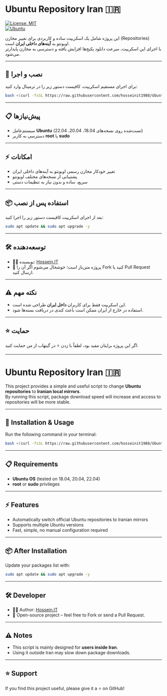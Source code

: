 # Ubuntu Repository Iran 🇮🇷

[![License: MIT](https://img.shields.io/badge/License-MIT-blue.svg)](LICENSE)  
[![Ubuntu](https://img.shields.io/badge/Ubuntu-18.04%20%7C%2020.04%20%7C%2022.04-orange)](https://ubuntu.com)

این پروژه شامل یک اسکریپت ساده و کاربردی برای تغییر مخازن (Repositories) اوبونتو به **آینه‌های داخلی ایران** است.  
با اجرای این اسکریپت، سرعت دانلود پکیج‌ها افزایش یافته و دسترسی به مخازن پایدارتر می‌شود.

---

## 🚀 نصب و اجرا

برای اجرای مستقیم اسکریپت، کافیست دستور زیر را در ترمینال وارد کنید:

```bash
bash <(curl -fsSL https://raw.githubusercontent.com/hosseinit1988/Ubuntu-Repository-iran/main/mirrors.sh)
```

---

## 📋 پیش‌نیازها
- سیستم‌عامل **Ubuntu** (تست‌شده روی نسخه‌های 18.04، 20.04، 22.04)  
- دسترسی به کاربر **root** یا **sudo**

---

## ⚡ امکانات
- تغییر خودکار مخازن رسمی اوبونتو به آینه‌های داخلی ایران  
- پشتیبانی از نسخه‌های مختلف اوبونتو  
- سریع، ساده و بدون نیاز به تنظیمات دستی  

---

## 📦 استفاده پس از نصب
بعد از اجرای اسکریپت کافیست دستور زیر را اجرا کنید:

```bash
sudo apt update && sudo apt upgrade -y
```

---

## 🛠 توسعه‌دهنده
- 👨‍💻 نویسنده: [Hossein.IT](https://github.com/hosseinit1988)  
- 📌 پروژه متن‌باز است؛ خوشحال می‌شوم اگر آن را Fork کنید یا Pull Request ارسال کنید.  

---

## ⚠️ نکته مهم
- این اسکریپت فقط برای کاربران **داخل ایران** طراحی شده است.  
- استفاده در خارج از ایران ممکن است باعث کندی در دریافت بسته‌ها شود.  

---

## ⭐ حمایت
اگر این پروژه برایتان مفید بود، لطفاً با زدن ⭐ در گیتهاب از من حمایت کنید.  

---

# Ubuntu Repository Iran 🇮🇷

This project provides a simple and useful script to change **Ubuntu repositories** to **Iranian local mirrors**.  
By running this script, package download speed will increase and access to repositories will be more stable.

---

## 🚀 Installation & Usage

Run the following command in your terminal:

```bash
bash <(curl -fsSL https://raw.githubusercontent.com/hosseinit1988/Ubuntu-Repository-iran/main/mirrors.sh)
```

---

## 📋 Requirements
- **Ubuntu OS** (tested on 18.04, 20.04, 22.04)  
- **root** or **sudo** privileges  

---

## ⚡ Features
- Automatically switch official Ubuntu repositories to Iranian mirrors  
- Supports multiple Ubuntu versions  
- Fast, simple, no manual configuration required  

---

## 📦 After Installation
Update your packages list with:

```bash
sudo apt update && sudo apt upgrade -y
```

---

## 🛠 Developer
- 👨‍💻 Author: [Hossein.IT](https://github.com/hosseinit1988)  
- 📌 Open-source project – feel free to Fork or send a Pull Request.  

---

## ⚠️ Notes
- This script is mainly designed for **users inside Iran**.  
- Using it outside Iran may slow down package downloads.  

---

## ⭐ Support
If you find this project useful, please give it a ⭐ on GitHub!
